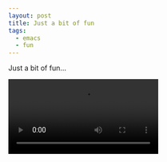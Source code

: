 ```yaml
---
layout: post
title: Just a bit of fun
tags:
  - emacs
  - fun
---
```


Just a bit of fun...

<video controls autoplay>
  <source src="/public/videos/761158027844038656.mp4" type="video/mp4">
    Sorry your browser does not support the video tag, maybe time to upgrade?
</video>
